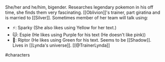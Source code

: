 She/her and he/him, bigender. Researches legendary pokemon in his off time, she finds them very fascinating.  [[Oblivion]]'s trainer, part giratina and is married to [[Silver]]. Sometimes member of her team will talk using:
- ⚡: Sparky (She also likes using Yellow for her text.)
- 🐱: Espie (He likes using Purple for his text (He doesn't like pink))
- 🦎: Riptor (He likes using Green for his text.
Seems to be [[Shadow]]. Lives in [[Lynda's universe]]. [[@TrainerLynda]]

#characters 